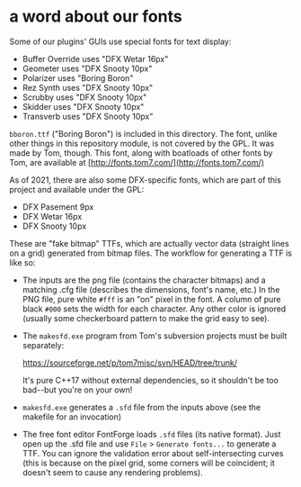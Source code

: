 # a word about our fonts

Some of our plugins' GUIs use special fonts for text display:

* Buffer Override uses "DFX Wetar 16px"
* Geometer uses "DFX Snooty 10px"
* Polarizer uses "Boring Boron"
* Rez Synth uses "DFX Snooty 10px"
* Scrubby uses "DFX Snooty 10px"
* Skidder uses "DFX Snooty 10px"
* Transverb uses "DFX Snooty 10px"

`bboron.ttf` ("Boring Boron") is included in this directory. The font,
unlike other things in this repository module, is not covered by the
GPL. It was made by Tom, though. This font, along with boatloads of
other fonts by Tom, are available at
[http://fonts.tom7.com/](http://fonts.tom7.com/)


As of 2021, there are also some DFX-specific fonts, which are part of
this project and available under the GPL:

* DFX Pasement 9px
* DFX Wetar 16px
* DFX Snooty 10px

These are "fake bitmap" TTFs, which are actually vector data (straight
lines on a grid) generated from bitmap files. The workflow for
generating a TTF is like so:

* The inputs are the png file (contains the character bitmaps) and
  a matching .cfg file (describes the dimensions, font's name, etc.)
  In the PNG file, pure white `#fff` is an "on" pixel in the font.
  A column of pure black `#000` sets the width for each character.
  Any other color is ignored (usually some checkerboard pattern to
  make the grid easy to see).

* The `makesfd.exe` program from Tom's subversion projects must
  be built separately:

  https://sourceforge.net/p/tom7misc/svn/HEAD/tree/trunk/

  It's pure C++17 without external dependencies, so it shouldn't be
  too bad--but you're on your own!

* `makesfd.exe` generates a `.sfd` file from the inputs above (see
  the makefile for an invocation)

* The free font editor FontForge loads `.sfd` files (its native format).
  Just open up the .sfd file and use `File` > `Generate fonts...` to
  generate a TTF. You can ignore the validation error about
  self-intersecting curves (this is because on the pixel grid, some
  corners will be coincident; it doesn't seem to cause any rendering
  problems).
